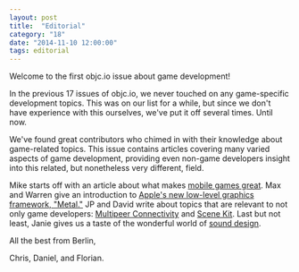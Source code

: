 ```yaml
---
layout: post
title:  "Editorial"
category: "18"
date: "2014-11-10 12:00:00"
tags: editorial
---
```


 
Welcome to the first objc.io issue about game development!

In the previous 17 issues of objc.io, we never touched on any game-specific development topics. This was on our list for a while, but since we don't have experience with this ourselves, we've put it off several times. Until now.

We've found great contributors who chimed in with their knowledge about game-related topics. This issue contains articles covering many varied aspects of game development, providing even non-game developers insight into this related, but nonetheless very different, field.

Mike starts off with an article about what makes [mobile games great](TODO). Max and Warren give an introduction to [Apple's new low-level graphics framework, "Metal."](TODO) JP and David write about topics that are relevant to not only game developers: [Multipeer Connectivity](TODO) and [Scene Kit](TODO). Last but not least, Janie gives us a taste of the wonderful world of [sound design](TODO).

All the best from Berlin,

Chris, Daniel, and Florian.
